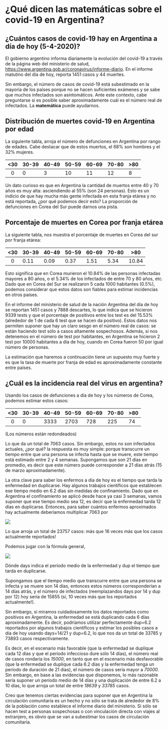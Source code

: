 # ¿Qué dicen las matemáticas sobre el covid-19 en Argentina?

## ¿Cuántos casos de covid-19 hay en Argentina a día de hoy (5-4-2020)?

El gobierno argentino informa diariamente la evolución del covid-19 a través de la página web del ministerio de salud, https://www.argentina.gob.ar/coronavirus/informe-diario. En el informe matutino del día de hoy, reporta 1451 casos y 44 muertes. 


Sin embargo, el número de casos de covid-19 está subestimado en la mayoría de los países porque no se hacen suficientes exámenes y se sabe que muchos infectados son asintomáticos. Ante este contexto, cabe preguntarse si es posible saber aproximadamente cuál es el número real de infectados. La **matemática** puede ayudarnos.


## Distribución de muertes covid-19 en Argentina por edad 

La siguiente tabla, arroja el número de defunciones en Argentina por rango de edades. Cabe destacar que de estos muertos, el 68\% son hombres y el 32\% mujeres. 

|<30|30-39|40-49|50-59|60-69|70-80|>80|
|:----:|--|-----|-----|-----|-----|---|
|0  | 0   | 3  | 10   | 11  | 12  | 8 |

Un dato curioso es que en Argentina la cantidad de muertos entre 40 y 70 años es muy alta: asciendiendo al 55\% (son 24 personas). Esto es un indicio de que hay mucha más gente infectada en esta franja etárea y no está reportada, ¿por qué podemos decir esto? La proporción de defunciones en Corea del Sur puede darnos una pista. 

## Porcentaje de muertes en Corea por franja etárea 

La siguiente tabla, nos muestra el porcentaje de muertes en Corea del sur por franja etárea:

|<30|30-39|40-49|50-59|60-69|70-80|>80|
|:----:|--|-----|-----|-----|-----|---|
|0  | 0.11  | 0.09  | 0.37  | 1.51 | 5.34 |10.84 |

Esto significa que en Corea murieron el 10.84\% de las personas infectadas mayores a 80 años, o el 5.34\% de los infectados de entre 70 y 80 años, etc. Dado que en Corea del Sur se realizaron 5 cada 1000 habitantes (0.5\%), podemos considerar que estos datos son fiables para estimar incidencias en otros países. 

En el informe del ministerio de salud de la nación Argentina del día de hoy se reportan 1451 casos y 7888 descartes, lo que indica que se hicieron 9339 tests y que el porcentaje de positivos entre los test es del 15.53\% (alrededor de 1 de cada 6 test que se hacen da positivo). Estos datos nos permiten suponer que hay un claro sesgo en el número real de casos: se están haciendo test sólo a casos altamente sospechosos. Además, si nos detenemos en el número de test por habitantes, en Argentina se hicieron 2 test por 10000 habitantes a día de hoy, cuando en Corea fueron 50 por igual número de personas.

La estimación que haremos a continuación tiene un supuesto muy fuerte y es que la tasa de muerte por franja de edad es aproximadamente constante entre países. 


## ¿Cuál es la incidencia real del virus en argentina?

Usando los casos de defunciones a día de hoy y los números de Corea, podemos estimar estos casos: 


|<30|30-39|40-49|50-59|60-69|70-80|>80|
|:----:|--|-----|-----|-----|-----|---|
|0  | 0  | 3333 |2703  | 728 |  225 |74|

(Los números están redondeados)

Lo que da un total de 7063 casos. Sin embargo, estos no son infectados actuales, ¿por qué? la respuesta es muy simple: porque transcurre un tiempo entre que una persona se infecta hasta que se muere, este tiempo está estimado entre 2 y 4 semanas. Supongamos que son 21 días en promedio, es decir que este número puede corresponder a 21 días atrás (15 de marzo aproximadamente). 

La otra clave para saber los enfermos a día de hoy es el tiempo que tarda la enfermedad en duplicarse. Hay algunos trabajos científicos que establecen ese tiempo medio en 6.2 días sin medidas de confinamiento. Dado que en Argentina el confinamiento se aplicó desde hace ya casi 3 semanas, vamos suponer que ese tiempo medio sea 12, es decir que la enfermedad tarda 12 días en duplicarse. Entonces, para saber cuántos enfermos aproximados hay actualmente deberíamos multiplicar 7063 por


<img src="https://render.githubusercontent.com/render/math?math=2^\frac{21}{12}">

Lo que arroja un total de 23757 casos: más que 16 veces más que los casos actualmente reportados! 

Podemos jugar con la fórmula general, 

<img src="https://render.githubusercontent.com/render/math?math=2^\frac{days}{dup}">

Dónde days indica el período medio de la enfermedad y dup el tiempo que tarda en duplicarse. 


Supongamos que el tiempo medio que transcurre entre que una persona se infecta y se muere son 14 días, entonces estos números corresponderían a 14 días atrás, y el número de infectados (reemplazandos days por 14 y dup por 12) hoy sería de $15855$ (sí, 10 veces más que los reportados actualmente!). 

Sin embargo, si miramos cuidadosamente los datos reportados como positivos en Argentina, la enfermedad se está duplicando cada 6 días aproximadamente. Es decir, podríamos utilizar perfectamente dup=6.2 reportados por algunos trabajos científicos y estimar los posibles casos a día de hoy usando days=14/21 y dup=6.2, lo que nos da un total de 33785 y 73893 casos respectivamente. 

Es decir, en el escenario más favorable (que la enfermedad se duplique cada 12 días y que el período infeccioso dure sólo 14 días), el número real de casos rondaría los *15000*, en tanto que en el escenario más desfavorable (que la enfermedad se duplique cada 6.2 días y la enfermedad tenga un período de duración de 21 días), el número de casos sería mayor a *70000*. Sin embargo, en base a las evidencias que disponemos, lo más razonable sería suponer un período medio de 14 días y una duplicación de entre 6.2  a 10 días, lo que arroja un total de entre *18639* y *33785* casos. 

Creo que tenemos ciertas evidencias para suponer que en Argentina la circulación comunitaria es un hecho y no sólo se trata de alrededor de 8\% de la población como establece el informe diario del ministerio. Si sólo se hacen test a personas sospechosas o con vinculación directa con viajes al extranjero, es obvio que se van a subestimar los casos de circulación comunitaria. 
